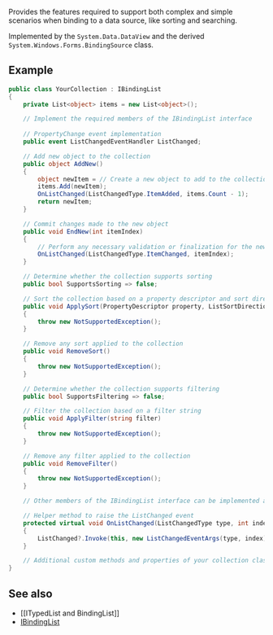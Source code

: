 Provides the features required to support both complex and simple scenarios when binding to a data source, like sorting and searching.

Implemented by the `System.Data.DataView` and the derived `System.Windows.Forms.BindingSource` class.

## Example

```csharp
public class YourCollection : IBindingList
{
    private List<object> items = new List<object>();

    // Implement the required members of the IBindingList interface
    
    // PropertyChange event implementation
    public event ListChangedEventHandler ListChanged;

    // Add new object to the collection
    public object AddNew()
    {
        object newItem = // Create a new object to add to the collection
        items.Add(newItem);
        OnListChanged(ListChangedType.ItemAdded, items.Count - 1);
        return newItem;
    }

    // Commit changes made to the new object
    public void EndNew(int itemIndex)
    {
        // Perform any necessary validation or finalization for the new item
        OnListChanged(ListChangedType.ItemChanged, itemIndex);
    }

    // Determine whether the collection supports sorting
    public bool SupportsSorting => false;

    // Sort the collection based on a property descriptor and sort direction
    public void ApplySort(PropertyDescriptor property, ListSortDirection direction)
    {
        throw new NotSupportedException();
    }

    // Remove any sort applied to the collection
    public void RemoveSort()
    {
        throw new NotSupportedException();
    }

    // Determine whether the collection supports filtering
    public bool SupportsFiltering => false;

    // Filter the collection based on a filter string
    public void ApplyFilter(string filter)
    {
        throw new NotSupportedException();
    }

    // Remove any filter applied to the collection
    public void RemoveFilter()
    {
        throw new NotSupportedException();
    }

    // Other members of the IBindingList interface can be implemented as needed

    // Helper method to raise the ListChanged event
    protected virtual void OnListChanged(ListChangedType type, int index)
    {
        ListChanged?.Invoke(this, new ListChangedEventArgs(type, index));
    }

    // Additional custom methods and properties of your collection class
}
```

## See also

- [[ITypedList and BindingList]]
- [IBindingList](https://learn.microsoft.com/en-us/dotnet/api/system.componentmodel.ibindinglist)
